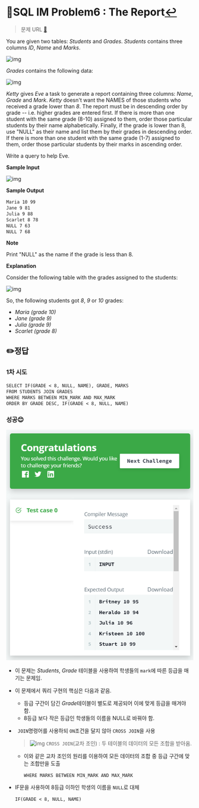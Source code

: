 # 📝SQL IM Problem6 : The Report[↩](../)

> 문제 URL [🔗](https://www.hackerrank.com/challenges/the-report/problem?isFullScreen=true)

You are given two tables: *Students* and *Grades*. *Students* contains three columns *ID*, *Name* and *Marks*.

![img](https://s3.amazonaws.com/hr-challenge-images/12891/1443818166-a5c852caa0-1.png)

*Grades* contains the following data:

![img](https://s3.amazonaws.com/hr-challenge-images/12891/1443818137-69b76d805c-2.png)

*Ketty* gives *Eve* a task to generate a report containing three columns: *Name*, *Grade* and *Mark*. *Ketty* doesn't want the NAMES of those students who received a grade lower than *8*. The report must be in descending order by grade -- i.e. higher grades are entered first. If there is more than one student with the same grade (8-10) assigned to them, order those particular students by their name alphabetically. Finally, if the grade is lower than 8, use "NULL" as their name and list them by their grades in descending order. If there is more than one student with the same grade (1-7) assigned to them, order those particular students by their marks in ascending order.

Write a query to help Eve.

**Sample Input**

![img](https://s3.amazonaws.com/hr-challenge-images/12891/1443818093-b79f376ec1-3.png)

**Sample Output**

```
Maria 10 99
Jane 9 81
Julia 9 88 
Scarlet 8 78
NULL 7 63
NULL 7 68
```


**Note**

Print "NULL" as the name if the grade is less than 8.

**Explanation**

Consider the following table with the grades assigned to the students:

![img](https://s3.amazonaws.com/hr-challenge-images/12891/1443818026-0b3af8db30-4.png)

So, the following students got *8*, *9* or *10* grades:

- *Maria (grade 10)*
- *Jane (grade 9)*
- *Julia (grade 9)*
- *Scarlet (grade 8)*

## ✏️정답

### 1차 시도

```mysql
SELECT IF(GRADE < 8, NULL, NAME), GRADE, MARKS
FROM STUDENTS JOIN GRADES
WHERE MARKS BETWEEN MIN_MARK AND MAX_MARK
ORDER BY GRADE DESC, IF(GRADE < 8, NULL, NAME)
```

### 성공😊

![image-20221213153427893](images/image-20221213153427893.png)

* 이 문제는 *Students*, *Grade* 테이블을 사용하여 학생들의 `mark`에 따른 등급을 매기는 문제임.

* 이 문제에서 쿼리 구현의 핵심은 다음과 같음.

  * 등급 구간이 담긴 *Grade*테이블이 별도로 제공되어 이에 맞게 등급을 매겨야 함.
  * 8등급 보다 작은 등급인 학생들의 이름을 NULL로 바꿔야 함.

* ` JOIN`명령어를 사용하되 `ON`조건을 달지 않아 `CROSS JOIN`을 사용

  > ![img](https://t1.daumcdn.net/cfile/tistory/997A563D5DCEA67328)
  > `CROSS JOIN`(교차 조인) : 두 테이블의 데이터의 모든 조합을 받아옴.

  * 이와 같은 교차 조인의 원리를 이용하여 모든 데이터의 조합 중 등급 구간에 맞는 조합만을 도출

    ```mysql
    WHERE MARKS BETWEEN MIN_MARK AND MAX_MARK
    ```

* IF문을 사용하여 8등급 이하인 학생의 이름을 `NULL`로 대체

  ```mysql
  IF(GRADE < 8, NULL, NAME)
  ```